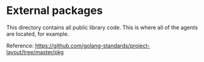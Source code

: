 # External packages
This directory contains all public library code. This is where all of the agents are located, for example.

Reference: https://github.com/golang-standards/project-layout/tree/master/pkg